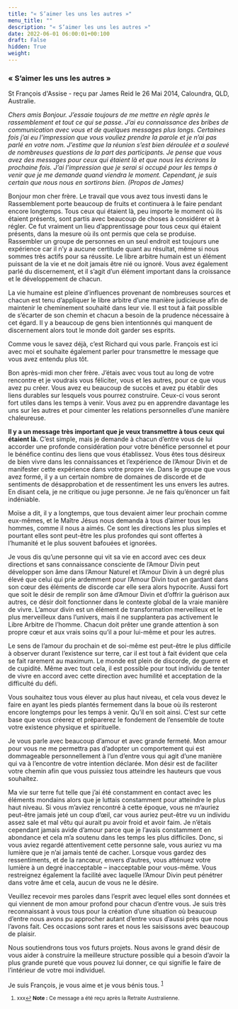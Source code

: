```yaml
---
title: "« S’aimer les uns les autres »"
menu_title: ""
description: "« S’aimer les uns les autres »"
date: 2022-06-01 06:00:01+00:100
draft: False
hidden: True
weight:
---
```

### « S’aimer les uns les autres »

St François d'Assise - reçu par  James Reid le 26 Mai 2014, Caloundra, QLD, Australie.

*Chers amis Bonjour. J’essaie toujours de me mettre en règle après le rassemblement et tout ce qui se passe. J’ai eu connaissance des bribes de communication avec vous et de quelques messages plus longs. Certaines fois j’ai eu l’impression que vous vouliez prendre la parole et je n’ai pas parlé en votre nom. J’estime que la réunion s’est bien déroulée et a soulevé de nombreuses questions de la part des participants. Je pense que vous avez des messages pour ceux qui étaient là et que nous les écrirons la prochaine fois. J’ai l’impression que je serai si occupé pour les temps à venir que je me demande quand viendra le moment. Cependant, je suis certain que nous nous en sortirons bien. (Propos de James)*

Bonjour mon cher frère. Le travail que vous avez tous investi dans le Rassemblement porte beaucoup de fruits et continuera à le faire pendant encore longtemps. Tous ceux qui étaient là, peu importe le moment où ils étaient présents, sont partis avec beaucoup de choses à considérer et à régler. Ce fut vraiment un lieu d’apprentissage pour tous ceux qui étaient présents, dans la mesure où ils ont permis que cela se produise. Rassembler un groupe de personnes en un seul endroit est toujours une expérience car il n’y a aucune certitude quant au résultat, même si nous sommes très actifs pour sa réussite. Le libre arbitre humain est un élément puissant de la vie et ne doit jamais être nié ou ignoré. Vous avez également parlé du discernement, et il s’agit d’un élément important dans la croissance et le développement de chacun.

La vie humaine est pleine d’influences provenant de nombreuses sources et chacun est tenu d’appliquer le libre arbitre d’une manière judicieuse afin de maintenir le cheminement souhaité dans leur vie. Il est tout à fait possible de s’écarter de son chemin et chacun a besoin de la prudence nécessaire à cet égard. Il y a beaucoup de gens bien intentionnés qui manquent de discernement alors tout le monde doit garder ses esprits.

Comme vous le savez déjà, c’est Richard qui vous parle. François est ici avec moi et souhaite également parler pour transmettre le message que vous avez entendu plus tôt.

Bon après-midi mon cher frère. J’étais avec vous tout au long de votre rencontre et je voudrais vous féliciter, vous et les autres, pour ce que vous avez pu créer. Vous avez eu beaucoup de succès et avez pu établir des liens durables sur lesquels vous pourrez construire. Ceux-ci vous seront fort utiles dans les temps à venir. Vous avez pu en apprendre davantage les uns sur les autres et pour cimenter les relations personnelles d’une manière chaleureuse.

**Il y a un message très important que je veux transmettre à tous ceux qui étaient là.** C’est simple, mais je demande à chacun d’entre vous de lui accorder une profonde considération pour votre bénéfice personnel et pour le bénéfice continu des liens que vous établissez. Vous êtes tous désireux de bien vivre dans les connaissances et l’expérience de l’Amour Divin et de manifester cette expérience dans votre propre vie. Dans le groupe que vous avez formé, il y a un certain nombre de domaines de discorde et de sentiments de désapprobation et de ressentiment les uns envers les autres. En disant cela, je ne critique ou juge personne. Je ne fais qu’énoncer un fait indéniable.

Moïse a dit, il y a longtemps, que tous devaient aimer leur prochain comme eux-mêmes, et le Maître Jésus nous demanda à tous d’aimer tous les hommes, comme il nous a aimés. Ce sont les directions les plus simples et pourtant elles sont peut-être les plus profondes qui sont offertes à l’humanité et le plus souvent bafouées et ignorées.

Je vous dis qu’une personne qui vit sa vie en accord avec ces deux directions et sans connaissance consciente de l’Amour Divin peut développer son âme dans l’Amour Naturel et l’Amour Divin à un degré plus élevé que celui qui prie ardemment pour l’Amour Divin tout en gardant dans son cœur des éléments de discorde car elle sera alors hypocrite. Aussi fort que soit le désir de remplir son âme d’Amour Divin et d’offrir la guérison aux autres, ce désir doit fonctionner dans le contexte global de la vraie manière de vivre. L’amour divin est un élément de transformation merveilleux et le plus merveilleux dans l’univers, mais il ne supplantera pas activement le Libre Arbitre de l’homme. Chacun doit prêter une grande attention à son propre cœur et aux vrais soins qu’il a pour lui-même et pour les autres.

Le sens de l’amour du prochain et de soi-même est peut-être le plus difficile à observer durant l’existence sur terre, car il est tout à fait évident que cela se fait rarement au maximum. Le monde est plein de discorde, de guerre et de cupidité. Même avec tout cela, il est possible pour tout individu de tenter de vivre en accord avec cette direction avec humilité et acceptation de la difficulté du défi.

Vous souhaitez tous vous élever au plus haut niveau, et cela vous devez le faire en ayant les pieds plantés fermement dans la boue où ils resteront encore longtemps pour les temps à venir. Qu’il en soit ainsi. C’est sur cette base que vous créerez et préparerez le fondement de l’ensemble de toute votre existence physique et spirituelle.

Je vous parle avec beaucoup d’amour et avec grande fermeté. Mon amour pour vous ne me permettra pas d’adopter un comportement qui est dommageable personnellement à l’un d’entre vous qui agit d’une manière qui va à l’encontre de votre intention déclarée. Mon désir est de faciliter votre chemin afin que vous puissiez tous atteindre les hauteurs que vous souhaitez.

Ma vie sur terre fut telle que j’ai été constamment en contact avec les éléments mondains alors que je luttais constamment pour atteindre le plus haut niveau. Si vous m’aviez rencontré à cette époque, vous ne m’auriez peut-être jamais jeté un coup d’œil, car vous auriez peut-être vu un individu assez sale et mal vêtu qui aurait pu avoir froid et avoir faim. Je n’étais cependant jamais avide d’amour parce que je l’avais constamment en abondance et cela m’a soutenu dans les temps les plus difficiles. Donc, si vous aviez regardé attentivement cette personne sale, vous auriez vu ma lumière que je n’ai jamais tenté de cacher. Lorsque vous gardez des ressentiments, et de la rancœur, envers d’autres, vous atténuez votre lumière à un degré inacceptable – inacceptable pour vous-même. Vous restreignez également la facilité avec laquelle l’Amour Divin peut pénétrer dans votre âme et cela, aucun de vous ne le désire.

Veuillez recevoir mes paroles dans l’esprit avec lequel elles sont données et qui viennent de mon amour profond pour chacun d’entre vous. Je suis très reconnaissant à vous tous pour la création d’une situation où beaucoup d’entre nous avons pu approcher autant d’entre vous d’aussi près que nous l’avons fait. Ces occasions sont rares et nous les saisissons avec beaucoup de plaisir.

Nous soutiendrons tous vos futurs projets. Nous avons le grand désir de vous aider à construire la meilleure structure possible qui a besoin d’avoir la plus grande pureté que vous pouvez lui donner, ce qui signifie le faire de l’intérieur de votre moi individuel.

Je suis François, je vous aime et je vous bénis tous.
<sup id="a1">[1](#f1)</sup>
<small>
1. <large id="f1"> xxx[↩](#a1)
**Note :** Ce message a été reçu après la Retraite Australienne.
